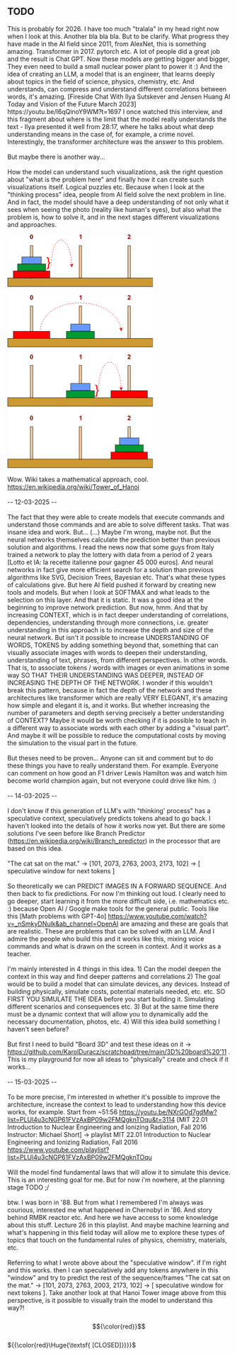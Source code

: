 <h2>TODO</h2>
This is probably for 2026. I have too much "tralala" in my head right now when I look at this. Another bla bla bla. But to be clarify. What progress they have made in the AI ​​field since 2011, from AlexNet, this is something amazing. Transformer in 2017. pytorch etc. A lot of people did a great job and the result is Chat GPT. Now these models are getting bigger and bigger, They even need to build a small nuclear power plant to power it :) And the idea of ​​creating an LLM, a model that is an engineer, that learns deeply about topics in the field of science, physics, chemistry, etc. And understands, can compress and understand different correlations between words, it's amazing. [Fireside Chat With Ilya Sutskever and Jensen Huang AI Today and Vision of the Future March 2023] https://youtu.be/I6qQinoY9WM?t=1697 I once watched this interview, and this fragment about where is the limit that the model really understands the text - Ilya presented it well from 28:17, where he talks about what deep understanding means in the case of, for example, a crime novel. Interestingly, the transformer architecture was the answer to this problem.
<br /><br />
But maybe there is another way...
<br /><br />
How the model can understand such visualizations, ask the right question about "what is the problem here" and finally how it can create such visualizations itself. Logical puzzles etc. Because when I look at the "thinking process" idea, people from AI field solve the next problem in line. And in fact, the model should have a deep understanding of not only what it sees when seeing the photo (reality like human's eyes), but also what the problem is, how to solve it, and in the next stages different visualizations and approaches.

![dump](https://github.com/KarolDuracz/scratchpad/blob/main/MachineLearning/ML%20with%20EurekaLabs/03-03-2025%20-%20Hanoi%20Tower/1005_08.gif?raw=true)

Wow. Wiki takes a mathematical approach, cool. https://en.wikipedia.org/wiki/Tower_of_Hanoi
<br /><br />
-- 12-03-2025 -- 
<br /><br />
The fact that they were able to create models that execute commands and understand those commands and are able to solve different tasks. That was insane idea and work. But... (...) Maybe I'm wrong, maybe not. But the neural networks themselves calculate the prediction better than previous solution and algorithms. I read the news now that some guys from Italy trained a network to play the lottery with data from a period of 2 years [Lotto et IA: la recette italienne pour gagner 45 000 euros]. And neural networks in fact give more efficient search for a solution than previous algorithms like SVG, Decision Trees, Bayesian etc. That's what these types of calculations give. But here AI field pushed it forward by creating new tools and models. But when I look at SOFTMAX and what leads to the selection on this layer. And that it is static. It was a good idea at the beginning to improve network prediction. But now, hmm. And that by increasing CONTEXT, which is in fact deeper understanding of correlations, dependencies, understanding through more connections, i.e. greater understanding in this approach is to increase the depth and size of the neural network. But isn't it possible to increase UNDERSTANDING OF WORDS, TOKENS by adding something beyond that, something that can visually associate images with words to deepen their understanding, understanding of text, phrases, from different perspectives. In other words. That is, to associate tokens / words with images or even animations in some way SO THAT THEIR UNDERSTANDING WAS DEEPER, INSTEAD OF INCREASING THE DEPTH OF THE NETWORK. I wonder if this wouldn't break this pattern, because in fact the depth of the network and these architectures like transformer which are really VERY ELEGANT, it's amazing how simple and elegant it is, and it works. But whether increasing the number of parameters and depth serving precisely a better understanding of CONTEXT? Maybe it would be worth checking if it is possible to teach in a different way to associate words with each other by adding a "visual part". And maybe it will be possible to reduce the computational costs by moving the simulation to the visual part in the future.
<br /><br />
But theses need to be proven...  Anyone can sit and comment but to do these things you have to really understand them. For example. Everyone can comment on how good an F1 driver Lewis Hamilton was and watch him become world champion again, but not everyone could drive like him. :) 
<br /><br />
-- 14-03-2025 -- 
<br /><br />
I don't know if this generation of LLM's with "thinking' process" has a speculative context, speculatively predicts tokens ahead to go back. I haven't looked into the details of how it works now yet. But there are some solutions I've seen before like Branch Predictor (https://en.wikipedia.org/wiki/Branch_predictor) in the processor that are based on this idea. 
<br /><br />
"The cat sat on the mat." → [101, 2073, 2763, 2003, 2173, 102] → [ speculative window for next tokens ]
<br /><br />
So theoretically we can PREDICT IMAGES IN A FORWARD SEQUENCE. And then back to fix predictions. For now I'm thinking out loud. I clearly need to go deeper, start learning it from the more difficult side, i.e. mathematics etc. :) because Open AI / Google make tools for the general public. Tools like this [Math problems with GPT-4o] https://www.youtube.com/watch?v=_nSmkyDNulk&ab_channel=OpenAI are amazing and these are goals that are realistic. These are problems that can be solved with an LLM. And I admire the people who build this and it works like this, mixing voice commands and what is drawn on the screen in context. And it works as a teacher. 
<br /><br />
I'm mainly interested in 4 things in this idea. 1) Can the model deepen the context in this way and find deeper patterns and correlations 2) The goal would be to build a model that can simulate devices, any devices. Instead of building physically, simulate costs, potential materials needed, etc. etc. SO FIRST YOU SIMULATE THE IDEA before you start building it. Simulating different scenarios and consequences etc.  3) But at the same time there must be a dynamic context that will allow you to dynamically add the necessary documentation, photos, etc. 4) Will this idea build something I haven't seen before?
<br /><br />
But first I need to build "Board 3D" and test these ideas on it → https://github.com/KarolDuracz/scratchpad/tree/main/3D%20board%20'11 . This is my playground for now all ideas to "physically" create and check if it works...
<br /><br />
-- 15-03-2025 -- 
<br /><br />
To be more precise, I'm interested in whether it's possible to improve the architecture, increase the context to lead to understanding how this device works, for example. Start from ~51:56 https://youtu.be/NXrGOd7gdMw?list=PLUl4u3cNGP61FVzAxBP09w2FMQgknTOqu&t=3114 [MIT 22.01 Introduction to Nuclear Engineering and Ionizing Radiation, Fall 2016
Instructor: Michael Short] → playlist MIT 22.01 Introduction to Nuclear Engineering and Ionizing Radiation, Fall 2016 https://www.youtube.com/playlist?list=PLUl4u3cNGP61FVzAxBP09w2FMQgknTOqu
<br /><br />
Will the model find fundamental laws that will allow it to simulate this device. This is an interesting goal for me. But for now i'm nowhere, at the planning stage TODO ;/ 
<br /><br />
btw. I was born in '88. But from what I remembered I'm always was courious, interested me what happened in Chernobyl in '86. And story behind RMBK reactor etc. And here we have access to some knowledge about this stuff. Lecture 26 in this playlist. And maybe machine learning and what's happening in this field today will allow me to explore these types of topics that touch on the fundamental rules of physics, chemistry, materials, etc.
<br /><br />
Referring to what I wrote above about the "speculative window". if I'm right and this works. then I can speculatively add any tokens anywhere in this "window" and try to predict the rest of the sequence/frames "The cat sat on the mat." → [101, 2073, 2763, 2003, 2173, 102] → [ speculative window for next tokens ]. Take another look at that Hanoi Tower image above from this perspective, is it possible to visually train the model to understand this way?!
<br /><br />
$${\color{red}}$$	
		${{\color{red}\Huge{\textsf{    [CLOSED]}}}}\$
